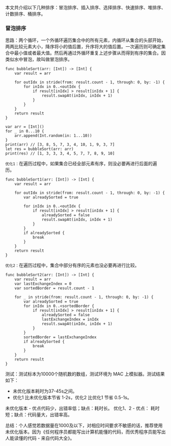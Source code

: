 本文共介绍以下几种排序：冒泡排序、插入排序、选择排序、快速排序、堆排序、计数排序、桶排序。

### 冒泡排序
思路：两个循环，一个外循环遍历集合中的所有元素，内循环从集合的头部开始，两两比较元素大小，降序将小的值后置，升序将大的值后置。一次遍历则可确定集合中最小值或者最大值。然后再通过外循环重复上述步骤从而得到有序的集合。因类似水中冒泡，故叫做冒泡排序。
```
func bubbleSort(arr: [Int]) -> [Int] {
    var result = arr
    
    for outIdx in stride(from: result.count - 1, through: 0, by: -1) {
        for inIdx in 0..<outIdx {
            if result[inIdx] > result[inIdx + 1] {
                result.swapAt(inIdx, inIdx + 1)
            }
        }
    }
    return result
}

var arr = [Int]()
for _ in 0...10 {
    arr.append(Int.random(in: 1...10))
}
print(arr) // [3, 8, 5, 7, 3, 4, 10, 1, 9, 3, 7]
let res = bubbleSort(arr: arr)
print(res) // [1, 3, 3, 3, 4, 5, 7, 7, 8, 9, 10]
```
`优化1：`在遍历过程中，如果集合已经全部元素有序，则没必要再进行后面的遍历。
```
func bubbleSort1(arr: [Int]) -> [Int] {
    var result = arr
    
    for outIdx in stride(from: result.count - 1, through: 0, by: -1) {
        var alreadySorted = true
        
        for inIdx in 0..<outIdx {
            if result[inIdx] > result[inIdx + 1] {
                alreadySorted = false
                result.swapAt(inIdx, inIdx + 1)
            }
        }
        if alreadySorted {
            break
        }
    }
    return result
}
```
`优化2：`在遍历过程中，集合中部分有序的元素也没必要再进行比较。
```
func bubbleSort2(arr: [Int]) -> [Int] {
    var result = arr
    var lastExchangeIndex = 0
    var sortedBorder = result.count - 1
    
    for _ in stride(from: result.count - 1, through: 0, by: -1) {
        var alreadySorted = true
        for inIdx in 0..<sortedBorder {
            if result[inIdx] > result[inIdx + 1] {
                alreadySorted = false
                lastExchangeIndex = inIdx
                result.swapAt(inIdx, inIdx + 1)
            }
        }
        sortedBorder = lastExchangeIndex
        if alreadySorted {
            break
        }
    }
    return result
}
```

测试：测试标本为10000个随机数的数组，测试环境为 MAC 上模拟器。测试结果如下：
* 未优化版本耗时为37-45s之间。
* 优化1 比未优化版本节省 1-2s，优化2 比优化1 节省 0.5-1s。

未优化版本 - 优点代码少，出错率低；缺点：耗时长。
优化1、2  - 优点： 耗时短；缺点：代码量大，出错率高。

总结：个人感觉若数据量在1000及以下，对相应时间要求不敏感的话，推荐使用未优化版本。因为《任何程序员都能写出计算机能懂的代码，而优秀程序员能写出人能读懂的代码 - 来自代码大全》。
